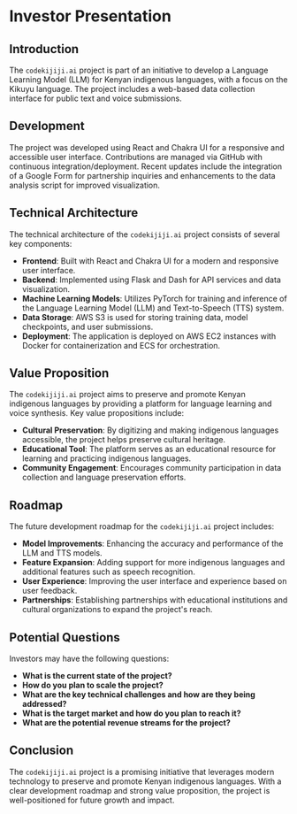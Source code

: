 # Investor Presentation

## Introduction
The `codekijiji.ai` project is part of an initiative to develop a Language Learning Model (LLM) for Kenyan indigenous languages, with a focus on the Kikuyu language. The project includes a web-based data collection interface for public text and voice submissions.

## Development
The project was developed using React and Chakra UI for a responsive and accessible user interface. Contributions are managed via GitHub with continuous integration/deployment. Recent updates include the integration of a Google Form for partnership inquiries and enhancements to the data analysis script for improved visualization.

## Technical Architecture
The technical architecture of the `codekijiji.ai` project consists of several key components:
- **Frontend**: Built with React and Chakra UI for a modern and responsive user interface.
- **Backend**: Implemented using Flask and Dash for API services and data visualization.
- **Machine Learning Models**: Utilizes PyTorch for training and inference of the Language Learning Model (LLM) and Text-to-Speech (TTS) system.
- **Data Storage**: AWS S3 is used for storing training data, model checkpoints, and user submissions.
- **Deployment**: The application is deployed on AWS EC2 instances with Docker for containerization and ECS for orchestration.

## Value Proposition
The `codekijiji.ai` project aims to preserve and promote Kenyan indigenous languages by providing a platform for language learning and voice synthesis. Key value propositions include:
- **Cultural Preservation**: By digitizing and making indigenous languages accessible, the project helps preserve cultural heritage.
- **Educational Tool**: The platform serves as an educational resource for learning and practicing indigenous languages.
- **Community Engagement**: Encourages community participation in data collection and language preservation efforts.

## Roadmap
The future development roadmap for the `codekijiji.ai` project includes:
- **Model Improvements**: Enhancing the accuracy and performance of the LLM and TTS models.
- **Feature Expansion**: Adding support for more indigenous languages and additional features such as speech recognition.
- **User Experience**: Improving the user interface and experience based on user feedback.
- **Partnerships**: Establishing partnerships with educational institutions and cultural organizations to expand the project's reach.

## Potential Questions
Investors may have the following questions:
- **What is the current state of the project?**
- **How do you plan to scale the project?**
- **What are the key technical challenges and how are they being addressed?**
- **What is the target market and how do you plan to reach it?**
- **What are the potential revenue streams for the project?**

## Conclusion
The `codekijiji.ai` project is a promising initiative that leverages modern technology to preserve and promote Kenyan indigenous languages. With a clear development roadmap and strong value proposition, the project is well-positioned for future growth and impact.
